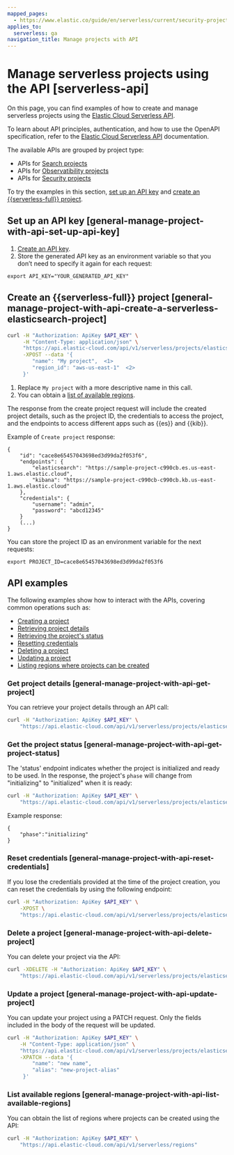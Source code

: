 ```yaml
---
mapped_pages:
  - https://www.elastic.co/guide/en/serverless/current/security-project-settings.html
applies_to:
  serverless: ga
navigation_title: Manage projects with API
---
```


# Manage serverless projects using the API [serverless-api]

On this page, you can find examples of how to create and manage serverless projects using the [Elastic Cloud Serverless API](https://www.elastic.co/docs/api/doc/elastic-cloud-serverless/). 

To learn about API principles, authentication, and how to use the OpenAPI specification, refer to the [Elastic Cloud Serverless API](https://www.elastic.co/docs/api/doc/elastic-cloud-serverless/) documentation.

The available APIs are grouped by project type:

- APIs for [Search projects](https://www.elastic.co/docs/api/doc/elastic-cloud-serverless/group/endpoint-elasticsearch-projects)
- APIs for [Observatibility projects](https://www.elastic.co/docs/api/doc/elastic-cloud-serverless/group/endpoint-observability-projects)
- APIs for [Security projects](https://www.elastic.co/docs/api/doc/elastic-cloud-serverless/group/endpoint-security-projects)

To try the examples in this section, [set up an API key](#general-manage-project-with-api-set-up-api-key) and [create an {{serverless-full}} project](#general-manage-project-with-api-create-a-serverless-elasticsearch-project).

## Set up an API key [general-manage-project-with-api-set-up-api-key]

1. [Create an API key](https://www.elastic.co/docs/deploy-manage/api-keys/elastic-cloud-api-keys).
2. Store the generated API key as an environment variable so that you don’t need to specify it again for each request:

```console
export API_KEY="YOUR_GENERATED_API_KEY"
```

## Create an {{serverless-full}} project [general-manage-project-with-api-create-a-serverless-elasticsearch-project]

```bash
curl -H "Authorization: ApiKey $API_KEY" \
     -H "Content-Type: application/json" \
     "https://api.elastic-cloud.com/api/v1/serverless/projects/elasticsearch" \
     -XPOST --data '{
        "name": "My project",  <1>
        "region_id": "aws-us-east-1"  <2>
     }'
```
1. Replace `My project` with a more descriptive name in this call.
2. You can obtain a [list of available regions](#general-manage-project-with-api-list-available-regions). 

The response from the create project request will include the created project details, such as the project ID, the credentials to access the project, and the endpoints to access different apps such as {{es}} and {{kib}}.

Example of `Create project` response:

```console-response
{
    "id": "cace8e65457043698ed3d99da2f053f6",
    "endpoints": {
        "elasticsearch": "https://sample-project-c990cb.es.us-east-1.aws.elastic.cloud",
        "kibana": "https://sample-project-c990cb-c990cb.kb.us-east-1.aws.elastic.cloud"
    },
    "credentials": {
        "username": "admin",
        "password": "abcd12345"
    }
    (...)
}
```

You can store the project ID as an environment variable for the next requests:

```console
export PROJECT_ID=cace8e65457043698ed3d99da2f053f6
```

## API examples

The following examples show how to interact with the APIs, covering common operations such as:

- [Creating a project](#general-manage-project-with-api-create-a-serverless-elasticsearch-project)
- [Retrieving project details](#general-manage-project-with-api-get-project)
- [Retrieving the project's status](#general-manage-project-with-api-get-project-status)
- [Resetting credentials](#general-manage-project-with-api-reset-credentials)
- [Deleting a project](#general-manage-project-with-api-delete-project)
- [Updating a project](#general-manage-project-with-api-update-project)
- [Listing regions where projects can be created](#general-manage-project-with-api-list-available-regions)

### Get project details [general-manage-project-with-api-get-project]

You can retrieve your project details through an API call:

```bash
curl -H "Authorization: ApiKey $API_KEY" \
    "https://api.elastic-cloud.com/api/v1/serverless/projects/elasticsearch/${PROJECT_ID}"
```

### Get the project status [general-manage-project-with-api-get-project-status]

The 'status' endpoint indicates whether the project is initialized and ready to be used. In the response, the project's `phase` will change from "initializing" to "initialized" when it is ready:

```bash
curl -H "Authorization: ApiKey $API_KEY" \
    "https://api.elastic-cloud.com/api/v1/serverless/projects/elasticsearch/${PROJECT_ID}/status"
```

Example response:

```console-response
{
    "phase":"initializing"
}
```

### Reset credentials [general-manage-project-with-api-reset-credentials]

If you lose the credentials provided at the time of the project creation, you can reset the credentials by using the following endpoint:

```bash
curl -H "Authorization: ApiKey $API_KEY" \
    -XPOST \
    "https://api.elastic-cloud.com/api/v1/serverless/projects/elasticsearch/${PROJECT_ID}/_reset-credentials"
```

### Delete a project [general-manage-project-with-api-delete-project]

You can delete your project via the API:

```bash
curl -XDELETE -H "Authorization: ApiKey $API_KEY" \
    "https://api.elastic-cloud.com/api/v1/serverless/projects/elasticsearch/${PROJECT_ID}"
```

### Update a project [general-manage-project-with-api-update-project]

You can update your project using a PATCH request. Only the fields included in the body of the request will be updated.

```bash
curl -H "Authorization: ApiKey $API_KEY" \
    -H "Content-Type: application/json" \
    "https://api.elastic-cloud.com/api/v1/serverless/projects/elasticsearch/${PROJECT_ID}" \
    -XPATCH --data '{
        "name": "new name",
        "alias": "new-project-alias"
     }'
```

### List available regions [general-manage-project-with-api-list-available-regions]

You can obtain the list of regions where projects can be created using the API:

```bash
curl -H "Authorization: ApiKey $API_KEY" \
    "https://api.elastic-cloud.com/api/v1/serverless/regions"
```









